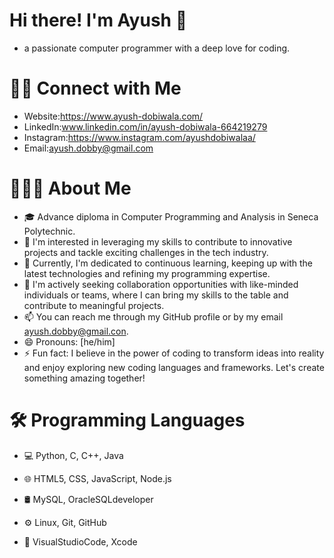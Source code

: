 # Hi there! I'm Ayush 👋
- a passionate computer programmer with a deep love for coding.

  
# 🤝🏻 Connect with Me
- Website:https://www.ayush-dobiwala.com/
- LinkedIn:www.linkedin.com/in/ayush-dobiwala-664219279
- Instagram:https://www.instagram.com/ayushdobiwalaa/
- Email:ayush.dobby@gmail.com


# 👨🏻‍💻  About Me
- 🎓 Advance diploma in Computer Programming and Analysis in Seneca Polytechnic.
- 👀 I'm interested in leveraging my skills to contribute to innovative projects and tackle exciting challenges in the tech industry.
- 🌱 Currently, I'm dedicated to continuous learning, keeping up with the latest technologies and refining my programming expertise.
- 💞️ I'm actively seeking collaboration opportunities with like-minded individuals or teams, where I can bring my skills to the table and contribute to meaningful projects.
- 📫 You can reach me through my GitHub profile or by my email ayush.dobby@gmail.con.
- 😄 Pronouns: [he/him]
- ⚡ Fun fact: I believe in the power of coding to transform ideas into reality and enjoy exploring new coding languages and frameworks. Let's create something amazing together!



# 🛠 Programming Languages

- 💻  Python, C, C++, Java

- 🌐  HTML5, CSS, JavaScript, Node.js 

- 🛢  MySQL, OracleSQLdeveloper

- ⚙️  Linux, Git, GitHub 

- 🔧 VisualStudioCode, Xcode

<!---
ayush-dobiwala/ayush-dobiwala is a ✨ special ✨ repository because its `README.md` (this file) appears on your GitHub profile.
You can click the Preview link to take a look at your changes.
--->
